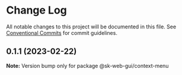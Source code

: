 # Change Log

All notable changes to this project will be documented in this file.
See [Conventional Commits](https://conventionalcommits.org) for commit guidelines.

## 0.1.1 (2023-02-22)

**Note:** Version bump only for package @sk-web-gui/context-menu
